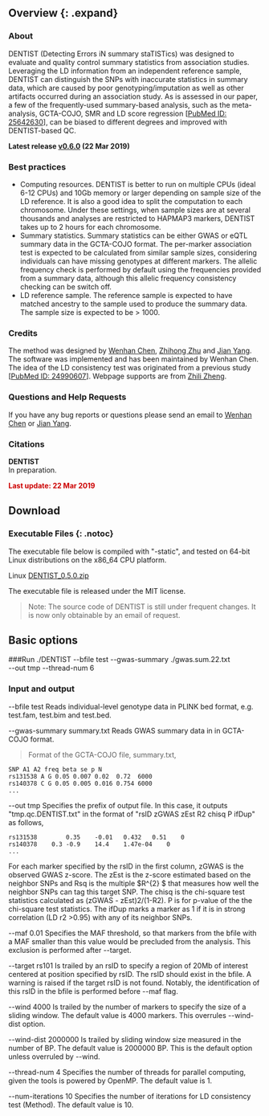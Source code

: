 ## Overview {: .expand}

### About
DENTIST (Detecting Errors iN summary staTISTics) was designed to evaluate and quality control summary statistics from association studies. Leveraging the LD information from an independent reference sample, DENTIST can distinguish the SNPs with inaccurate statistics in summary data, which are caused by poor genotyping/imputation as well as other artifacts occurred during an association study. As is assessed in our paper, a few of the frequently-used summary-based analysis, such as the meta-analysis, GCTA-COJO, SMR and LD score regression \[[PubMed ID: 25642630](https://www.ncbi.nlm.nih.gov/pubmed/25642630)\], can be biased to different degrees and improved with DENTIST-based QC.

**Latest release [v0.6.0](#Download) (22 Mar 2019)**

### Best practices

* Computing resources. DENTIST is better to run on multiple CPUs (ideal 6-12 CPUs) and 10Gb memory or larger depending on sample size of the LD reference. It is also a good idea to split the computation to each chromosome. Under these settings, when sample sizes are at several thousands and analyses are restricted to HAPMAP3 markers, DENTIST takes up to 2 hours for each chromosome.
* Summary statistics. Summary statistics can be either GWAS or eQTL summary data in the GCTA-COJO format. The per-marker association test is expected to be calculated from similar sample sizes, considering individuals can have missing genotypes at different markers. The allelic frequency check is performed by default using the frequencies provided from a summary data, although this allelic frequency consistency checking can be switch off.
* LD reference sample. The reference sample is expected to have matched ancestry to the sample used to produce the summary data. The sample size is expected to be > 1000.


### Credits 

The method was designed by [Wenhan Chen](mailto:uqwche11@uq.edu.au), [Zhihong Zhu](mailto:z.zhu1@uq.edu.au) and [Jian Yang](http://scholar.google.com.au/citations?user=aLuqQs8AAAAJ&hl=en). The software was implemented and has been maintained by Wenhan Chen.  The idea of the LD consistency test was originated from a previous study \[[PubMed ID: 24990607](https://www.ncbi.nlm.nih.gov/pubmed/24990607)\]. Webpage supports are from [Zhili Zheng](mailto:zhili.zheng@uq.edu.au).

### Questions and Help Requests 
If you have any bug reports or questions please send an email to  [Wenhan Chen](mailto:uqwche11@uq.edu.au) or [Jian Yang](mailto:jian.yang@uq.edu.au).

### Citations 
**DENTIST**  
In preparation. 

<p style="color: rgb(204,0,0);font-weight:bold;">Last update: 22 Mar 2019</p>




## Download
### Executable Files {: .notoc}

The executable file below is compiled with "-static", and tested on 64-bit Linux distributions on the x86\_64 CPU platform. 

Linux [DENTIST\_0.5.0.zip](./gcta_0.5.0.zip)

The executable file is released under the MIT license. 

> Note: The source code of DENTIST is still under frequent changes. It is now only obtainable by an email of request.




## Basic options

###Run
./DENTIST --bfile  test --gwas-summary ./gwas.sum.22.txt \
	--out tmp --thread-num 6


### Input and output

--bfile	test
Reads individual-level genotype data in PLINK bed format, e.g. test.fam, test.bim and test.bed.

--gwas-summary	summary.txt
Reads GWAS summary data in in GCTA-COJO format.
>Format of the GCTA-COJO file, summary.txt,
```nohighlight
SNP A1 A2 freq beta se p N
rs131538 A G 0.05 0.007 0.02  0.72  6000
rs140378 C G 0.05 0.005 0.016 0.754 6000
...  
```

--out tmp
Specifies the prefix of output file. In this case, it outputs "tmp.qc.DENTIST.txt" in the format of "rsID zGWAS zEst  R2  chisq  P  ifDup" as follows,
```nohighlight
rs131538        0.35	-0.01	0.432	0.51	0
rs140378	0.3	-0.9	14.4	1.47e-04	0
...  
```
For each marker specified by the rsID in the first column, zGWAS is the observed GWAS z-score. The zEst  is the z-score estimated based on the neighbor SNPs and Rsq is the multiple $R^{2} $ that measures how well the neighbor SNPs can tag this target SNP. The chisq is the chi-square test statistics calculated as (zGWAS - zEst)2/(1-R2). P is for p-value of the the chi-square test statistics. The ifDup marks a marker as 1 if it is in strong correlation (LD r2 >0.95) with any of its neighbor SNPs.

--maf 0.01
Specifies the MAF threshold, so that markers from the bfile with a MAF smaller than this value would be precluded from the analysis. This exclusion is performed after --target.


--target rs101
Is trailed by an rsID to specify a region of 20Mb of interest centered at position specified by rsID. 
The rsID should exist in the bfile. A warning is raised if the target rsID is not found. 
Notably, the identification of this rsID in the bfile is performed before  --maf flag.  




--wind  4000
Is trailed by the number of markers to specify the size of a sliding window. The default value is 4000 markers. This overrules --wind-dist option.

--wind-dist  2000000
Is trailed by sliding window size measured in the number of BP. The default value is 2000000 BP. This is the default option unless overruled by --wind.



--thread-num	4
Specifies the number of threads for parallel computing, given the tools is powered by OpenMP. The default value is 1.

--num-iterations 10
Specifies the number of iterations for LD consistency test (Method). The default value is 10. 

